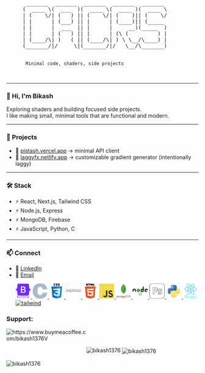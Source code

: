 <!-- ASCII Header -->
<p align="center">
<pre>
      _______  _______  _______  _______  _______ 
     (  ____ \(  ___  )(  ____ \(  ____ )(  ____ \
     | (    \/| (   ) || (    \/| (    )|| (    \/
     | |      | (___) || |      | (____)|| (_____ 
     | |      |  ___  || |      |     __)(_____  )
     | |      | (   ) || |      | (\ (         ) |
     | (____/\| )   ( || (____/\| ) \ \__/\____) |
     (_______/|/     \|(_______/|/   \__/\_______)

           Minimal code, shaders, side projects
</pre>
</p>

---

### 👋 Hi, I'm Bikash  

Exploring shaders and building focused side projects.  
I like making small, minimal tools that are functional and modern.  

---

### 🔗 Projects
- 🔹 [pistash.vercel.app](https://pistash.vercel.app) → minimal API client  
- 🔹 [laggyfx.netlify.app](https://laggyfx.netlify.app) → customizable gradient generator (intentionally laggy)  

---

### 🛠️ Stack
- ⚡ React, Next.js, Tailwind CSS  
- ⚡ Node.js, Express  
- ⚡ MongoDB, Firebase  
- ⚡ JavaScript, Python, C  

---

### 📫 Connect
- 💼 [LinkedIn](https://linkedin.com/in/bikash-sahu-2a3371245)  
- 📧 [Email](mailto:bikash13763@gmail.com)<p align="left"> <a href="https://getbootstrap.com" target="_blank" rel="noreferrer"> <img src="https://raw.githubusercontent.com/devicons/devicon/master/icons/bootstrap/bootstrap-plain-wordmark.svg" alt="bootstrap" width="40" height="40"/> </a> <a href="https://www.cprogramming.com/" target="_blank" rel="noreferrer"> <img src="https://raw.githubusercontent.com/devicons/devicon/master/icons/c/c-original.svg" alt="c" width="40" height="40"/> </a> <a href="https://www.w3schools.com/css/" target="_blank" rel="noreferrer"> <img src="https://raw.githubusercontent.com/devicons/devicon/master/icons/css3/css3-original-wordmark.svg" alt="css3" width="40" height="40"/> </a> <a href="https://expressjs.com" target="_blank" rel="noreferrer"> <img src="https://raw.githubusercontent.com/devicons/devicon/master/icons/express/express-original-wordmark.svg" alt="express" width="40" height="40"/> </a> <a href="https://www.w3.org/html/" target="_blank" rel="noreferrer"> <img src="https://raw.githubusercontent.com/devicons/devicon/master/icons/html5/html5-original-wordmark.svg" alt="html5" width="40" height="40"/> </a> <a href="https://developer.mozilla.org/en-US/docs/Web/JavaScript" target="_blank" rel="noreferrer"> <img src="https://raw.githubusercontent.com/devicons/devicon/master/icons/javascript/javascript-original.svg" alt="javascript" width="40" height="40"/> </a> <a href="https://www.mongodb.com/" target="_blank" rel="noreferrer"> <img src="https://raw.githubusercontent.com/devicons/devicon/master/icons/mongodb/mongodb-original-wordmark.svg" alt="mongodb" width="40" height="40"/> </a> <a href="https://nodejs.org" target="_blank" rel="noreferrer"> <img src="https://raw.githubusercontent.com/devicons/devicon/master/icons/nodejs/nodejs-original-wordmark.svg" alt="nodejs" width="40" height="40"/> </a> <a href="https://www.photoshop.com/en" target="_blank" rel="noreferrer"> <img src="https://raw.githubusercontent.com/devicons/devicon/master/icons/photoshop/photoshop-line.svg" alt="photoshop" width="40" height="40"/> </a> <a href="https://www.python.org" target="_blank" rel="noreferrer"> <img src="https://raw.githubusercontent.com/devicons/devicon/master/icons/python/python-original.svg" alt="python" width="40" height="40"/> </a> <a href="https://reactjs.org/" target="_blank" rel="noreferrer"> <img src="https://raw.githubusercontent.com/devicons/devicon/master/icons/react/react-original-wordmark.svg" alt="react" width="40" height="40"/> </a> <a href="https://tailwindcss.com/" target="_blank" rel="noreferrer"> <img src="https://www.vectorlogo.zone/logos/tailwindcss/tailwindcss-icon.svg" alt="tailwind" width="40" height="40"/> </a> </p>

<h3 align="left">Support:</h3>
<p><a href="https://www.buymeacoffee.com/https://www.buymeacoffee.com/bikash1376V"> <img align="left" src="https://cdn.buymeacoffee.com/buttons/v2/default-yellow.png" height="50" width="210" alt="https://www.buymeacoffee.com/bikash1376V" /></a></p><br><br>

<p><img align="left" src="https://github-readme-stats.vercel.app/api/top-langs?username=bikash1376&show_icons=true&locale=en&layout=compact" alt="bikash1376" /></p>

<p>&nbsp;<img align="center" src="https://github-readme-stats.vercel.app/api?username=bikash1376&show_icons=true&locale=en" alt="bikash1376" /></p>

<p><img align="center" src="https://github-readme-streak-stats.herokuapp.com/?user=bikash1376&" alt="bikash1376" /></p>
